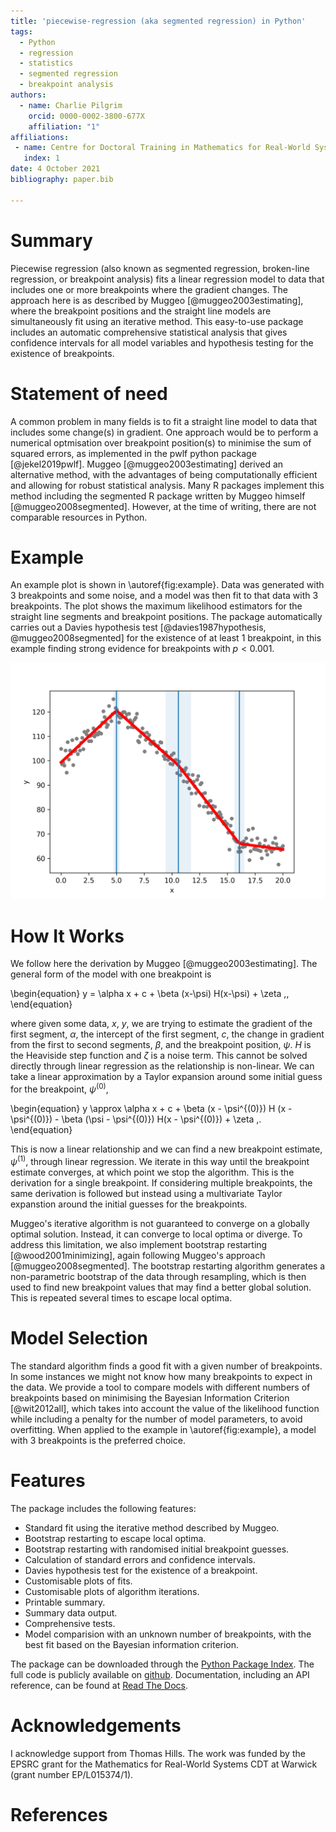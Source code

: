 ```yaml
---
title: 'piecewise-regression (aka segmented regression) in Python'
tags:
  - Python
  - regression
  - statistics
  - segmented regression
  - breakpoint analysis
authors:
  - name: Charlie Pilgrim
    orcid: 0000-0002-3800-677X
    affiliation: "1" 
affiliations:
 - name: Centre for Doctoral Training in Mathematics for Real-World Systems, University of Warwick 
   index: 1
date: 4 October 2021
bibliography: paper.bib

---
```


# Summary

Piecewise regression (also known as segmented regression, broken-line regression, or breakpoint analysis) fits a linear regression model to data that includes one or more breakpoints where the gradient changes. The approach here is as described by Muggeo [@muggeo2003estimating], where the breakpoint positions and the straight line models are simultaneously fit using an iterative method. This easy-to-use package includes an automatic comprehensive statistical analysis that gives confidence intervals for all model variables and hypothesis testing for the existence of breakpoints. 

# Statement of need

A common problem in many fields is to fit a straight line model to data that includes some change(s) in gradient. One approach would be to perform a numerical optmisation over breakpoint position(s) to minimise the sum of squared errors, as implemented in the pwlf python package [@jekel2019pwlf]. Muggeo [@muggeo2003estimating] derived an alternative method, with the advantages of being computationally efficient and allowing for robust statistical analysis. Many R packages implement this method including the segmented R package written by Muggeo himself [@muggeo2008segmented]. However, at the time of writing, there are not comparable resources in Python. 

# Example

An example plot is shown in \autoref{fig:example}. Data was generated with 3 breakpoints and some noise, and a model was then fit to that data with 3 breakpoints. The plot shows the maximum likelihood estimators for the straight line segments and breakpoint positions. The package automatically carries out a Davies hypothesis test [@davies1987hypothesis, @muggeo2008segmented] for the existence of at least 1 breakpoint, in this example finding strong evidence for breakpoints with $p<0.001$.

![An example model fit (red line) to data (grey markers). The estimated breakpoint positions (blue lines) and confidence intervals (shaded blue regions) are shown. \label{fig:example}](example.png)

# How It Works

We follow here the derivation by Muggeo [@muggeo2003estimating]. The general form of the model with one breakpoint is

\begin{equation}
    y = \alpha x + c + \beta (x-\psi) H(x-\psi) + \zeta \,,
\end{equation}

where given some data, $x$, $y$, we are trying to estimate the gradient of the first segment, $\alpha$, the intercept of the first segment, $c$, the change in gradient from the first to second segments, $\beta$, and the breakpoint position, $\psi$. $H$ is the Heaviside step function and $\zeta$ is a noise term. This cannot be solved directly through linear regression as the relationship is non-linear. We can take a linear approximation by a Taylor expansion around some initial guess for the breakpoint, $\psi^{(0)}$, 

\begin{equation}
    y \approx \alpha x + c + \beta (x - \psi^{(0)}) H (x - \psi^{(0)}) - \beta (\psi - \psi^{(0)}) H(x - \psi^{(0)}) + \zeta \,.
\end{equation}


This is now a linear relationship and we can find a new breakpoint estimate, $\psi^{(1)}$, through linear regression. We iterate in this way until the breakpoint estimate converges, at which point we stop the algorithm. This is the derivation for a single breakpoint. If considering multiple breakpoints, the same derivation is followed but instead using a multivariate Taylor expanstion around the initial guesses for the breakpoints. 

Muggeo's iterative algorithm is not guaranteed to converge on a globally optimal solution. Instead, it can converge to local optima or diverge. To address this limitation, we also implement bootstrap restarting [@wood2001minimizing], again following Muggeo's approach [@muggeo2008segmented]. The bootstrap restarting algorithm generates a non-parametric bootstrap of the data through resampling, which is then used to find new breakpoint values that may find a better global solution. This is repeated several times to escape local optima.  

# Model Selection

The standard algorithm finds a good fit with a given number of breakpoints. In some instances we might not know how many breakpoints to expect in the data. We provide a tool to compare models with different numbers of breakpoints based on minimising the Bayesian Information Criterion [@wit2012all], which takes into account the value of the likelihood function while including a penalty for the number of model parameters, to avoid overfitting. When applied to the example in \autoref{fig:example}, a model with 3 breakpoints is the preferred choice.

# Features

The package includes the following features:

- Standard fit using the iterative method described by Muggeo.
- Bootstrap restarting to escape local optima.
- Bootstrap restarting with randomised initial breakpoint guesses. 
- Calculation of standard errors and confidence intervals.
- Davies hypothesis test for the existence of a breakpoint. 
- Customisable plots of fits.
- Customisable plots of algorithm iterations.
- Printable summary.
- Summary data output.
- Comprehensive tests.
- Model comparision with an unknown number of breakpoints, with the best fit based on the Bayesian information criterion.  

The package can be downloaded through the [Python Package Index](https://pypi.org/project/piecewise-regression/). The full code is publicly available on [github](https://github.com/chasmani/piecewise-regression). Documentation, including an API reference, can be found at [Read The Docs](https://piecewise-regression.readthedocs.io/en/latest/).

# Acknowledgements

I acknowledge support from Thomas Hills. The work was funded by the EPSRC grant for the Mathematics for Real-World Systems CDT at Warwick (grant number EP/L015374/1).

# References